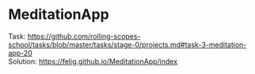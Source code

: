 # MeditationApp

Task: https://github.com/rolling-scopes-school/tasks/blob/master/tasks/stage-0/projects.md#task-3-meditation-app-20  
Solution: https://felig.github.io/MeditationApp/index
